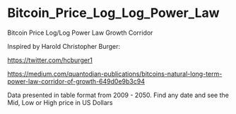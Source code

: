 # Bitcoin_Price_Log_Log_Power_Law

Bitcoin Price Log/Log Power Law Growth Corridor

Inspired by Harold Christopher Burger:

https://twitter.com/hcburger1

https://medium.com/quantodian-publications/bitcoins-natural-long-term-power-law-corridor-of-growth-649d0e9b3c94

Data presented in table format from 2009 - 2050. Find any date and see the Mid, Low or High price in US Dollars
